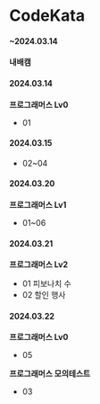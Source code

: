 # CodeKata

#### ~2024.03.14

**내배캠**

#### 2024.03.14

**프로그래머스 Lv0**

- 01

#### 2024.03.15

- 02~04

#### 2024.03.20

**프로그래머스 Lv1**

- 01~06

#### 2024.03.21

**프로그래머스 Lv2**

- 01 피보나치 수
- 02 할인 행사

#### 2024.03.22

**프로그래머스 Lv0**

- 05

**프로그래머스 모의테스트**

- 03
